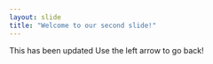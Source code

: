 ```yaml
---
layout: slide
title: "Welcome to our second slide!"
---
```

This has been updated
Use the left arrow to go back!


